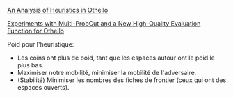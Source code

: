 [An Analysis of Heuristics in Othello ](https://courses.cs.washington.edu/courses/cse573/04au/Project/mini1/RUSSIA/Final_Paper.pdf)

[Experiments with Multi-ProbCut and a New High-Quality Evaluation Function for Othello](https://skatgame.net/mburo/ps/improve.pdf)

Poid pour l'heuristique:
* Les coins ont plus de poid, tant que les espaces autour ont le poid le plus bas.
* Maximiser notre mobilité, minimiser la mobilité de l'adversaire.
* (Stabilité) Minimiser les nombres des fiches de frontier (ceux qui ont des espaces ouverts).
